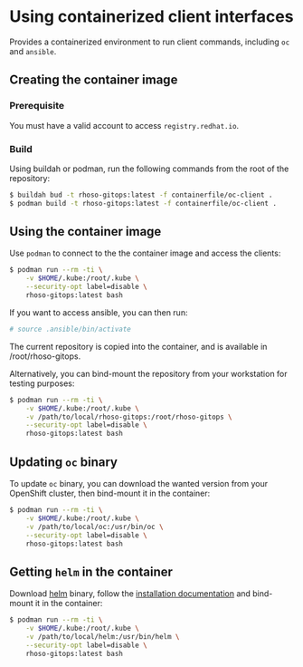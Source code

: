 # Using containerized client interfaces

Provides a containerized environment to run client commands, including `oc` and `ansible`.

## Creating the container image

### Prerequisite

You must have a valid account to access `registry.redhat.io`.

### Build

Using buildah or podman, run the following commands from the root of
the repository:

```Bash
$ buildah bud -t rhoso-gitops:latest -f containerfile/oc-client .
$ podman build -t rhoso-gitops:latest -f containerfile/oc-client .
```

## Using the container image

Use `podman` to connect to the the container image and access the clients:

```Bash
$ podman run --rm -ti \
    -v $HOME/.kube:/root/.kube \
    --security-opt label=disable \
    rhoso-gitops:latest bash
```

If you want to access ansible, you can then run:

```Bash
# source .ansible/bin/activate
```

The current repository is copied into the container, and is available in
/root/rhoso-gitops.

Alternatively, you can bind-mount the repository from your workstation for testing purposes:

```Bash
$ podman run --rm -ti \
    -v $HOME/.kube:/root/.kube \
    -v /path/to/local/rhoso-gitops:/root/rhoso-gitops \
    --security-opt label=disable \
    rhoso-gitops:latest bash
```

## Updating `oc` binary

To update `oc` binary, you can download the wanted version from your OpenShift cluster,
then bind-mount it in the container:

```Bash
$ podman run --rm -ti \
    -v $HOME/.kube:/root/.kube \
    -v /path/to/local/oc:/usr/bin/oc \
    --security-opt label=disable \
    rhoso-gitops:latest bash
```

## Getting `helm` in the container

Download [helm](https://github.com/helm/helm/releases) binary, follow the
[installation documentation](https://helm.sh/docs/intro/install/) and bind-mount it in the
container:

```Bash
$ podman run --rm -ti \
    -v $HOME/.kube:/root/.kube \
    -v /path/to/local/helm:/usr/bin/helm \
    --security-opt label=disable \
    rhoso-gitops:latest bash
```
